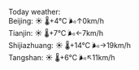 Today weather:  
Beijing: ☀️   🌡️+4°C 🌬️↑0km/h  
Tianjin: ☀️   🌡️+7°C 🌬️←7km/h  
Shijiazhuang: ☀️   🌡️+14°C 🌬️→19km/h  
Tangshan: ☀️   🌡️+6°C 🌬️↖11km/h  
